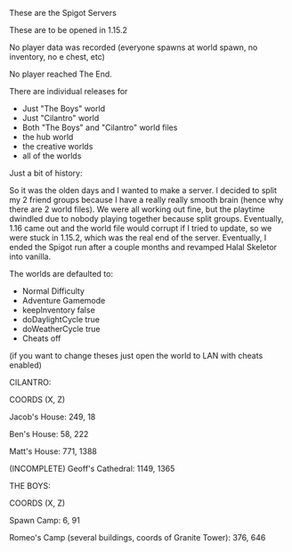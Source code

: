 
These are the Spigot Servers

These are to be opened in 1.15.2

No player data was recorded (everyone spawns at world spawn, no inventory, no e chest, etc)

No player reached The End.

There are individual releases for 
- Just "The Boys" world
- Just "Cilantro" world
- Both "The Boys" and "Cilantro" world files
- the hub world
- the creative worlds
- all of the worlds

Just a bit of history:

  So it was the olden days and I wanted to make a server. I decided to split my 2 friend groups because I have a really really smooth brain (hence why there are 2 world files). We were all working out fine, but the playtime dwindled due to nobody playing together because split groups. Eventually, 1.16 came out and the world file would corrupt if I tried to update, so we were stuck in 1.15.2, which was the real end of the server. Eventually, I ended the Spigot run after a couple months and revamped Halal Skeletor into vanilla.


The worlds are defaulted to:
- Normal Difficulty
- Adventure Gamemode
- keepInventory false
- doDaylightCycle true
- doWeatherCycle true
- Cheats off

(if you want to change theses just open the world to LAN with cheats enabled)

CILANTRO:

COORDS (X, Z)


Jacob's House: 249, 18

Ben's House: 58, 222

Matt's House: 771, 1388

(INCOMPLETE) Geoff's Cathedral: 1149, 1365

THE BOYS:

COORDS (X, Z)

Spawn Camp: 6, 91

Romeo's Camp (several buildings, coords of Granite Tower): 376, 646


